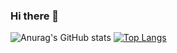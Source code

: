 ### Hi there 👋

<!--
**RandyBnjmn/RandyBnjmn** is a ✨ _special_ ✨ repository because its `README.md` (this file) appears on your GitHub profile.

Here are some ideas to get you started:

- 🔭 I’m currently working on ...
- 🌱 I’m currently learning ...
- 👯 I’m looking to collaborate on ...
- 🤔 I’m looking for help with ...
- 💬 Ask me about ...
- 📫 How to reach me: ...
- 😄 Pronouns: ...
- ⚡ Fun fact: ...
-->

![Anurag's GitHub stats](https://github-readme-stats.vercel.app/api?username=RandyBnjmn&show_icons=true&theme=cobalt)
[![Top Langs](https://github-readme-stats.vercel.app/api/top-langs/?username=RandyBnjmn&layout=compact&theme=cobalt)](https://github.com/anuraghazra/github-readme-stats)
